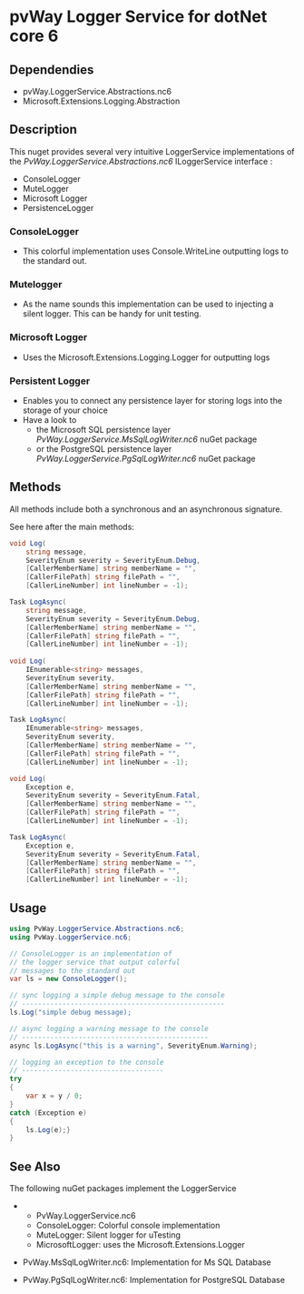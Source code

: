 # pvWay Logger Service for dotNet core 6

## Dependendies
* pvWay.LoggerService.Abstractions.nc6
* Microsoft.Extensions.Logging.Abstraction

## Description
This nuget provides several very intuitive LoggerService implementations of the *PvWay.LoggerService.Abstractions.nc6* ILoggerService interface :
* ConsoleLogger
* MuteLogger
* Microsoft Logger
* PersistenceLogger

### ConsoleLogger
* This colorful implementation uses Console.WriteLine outputting logs to the standard out.

### Mutelogger
* As the name sounds this implementation can be used to injecting a silent logger. This can be handy for unit testing.

### Microsoft Logger
* Uses the Microsoft.Extensions.Logging.Logger for outputting logs

### Persistent Logger
* Enables you to connect any persistence layer for storing logs into the storage of your choice
* Have a look to 
  * the Microsoft SQL persistence layer *PvWay.LoggerService.MsSqlLogWriter.nc6* nuGet package
  * or the PostgreSQL persistence layer *PvWay.LoggerService.PgSqlLogWriter.nc6* nuGet package

## Methods

All methods include both a synchronous and an asynchronous signature.

See here after the main methods:

``` csharp
void Log(
    string message,
    SeverityEnum severity = SeverityEnum.Debug,
    [CallerMemberName] string memberName = "",
    [CallerFilePath] string filePath = "",
    [CallerLineNumber] int lineNumber = -1);

Task LogAsync(
    string message,
    SeverityEnum severity = SeverityEnum.Debug,
    [CallerMemberName] string memberName = "",
    [CallerFilePath] string filePath = "",
    [CallerLineNumber] int lineNumber = -1);
        
void Log(
    IEnumerable<string> messages,
    SeverityEnum severity,
    [CallerMemberName] string memberName = "",
    [CallerFilePath] string filePath = "",
    [CallerLineNumber] int lineNumber = -1);

Task LogAsync(
    IEnumerable<string> messages,
    SeverityEnum severity,
    [CallerMemberName] string memberName = "",
    [CallerFilePath] string filePath = "",
    [CallerLineNumber] int lineNumber = -1);

void Log(
    Exception e,
    SeverityEnum severity = SeverityEnum.Fatal,
    [CallerMemberName] string memberName = "",
    [CallerFilePath] string filePath = "",
    [CallerLineNumber] int lineNumber = -1);

Task LogAsync(
    Exception e,
    SeverityEnum severity = SeverityEnum.Fatal,
    [CallerMemberName] string memberName = "",
    [CallerFilePath] string filePath = "",
    [CallerLineNumber] int lineNumber = -1);

```

## Usage

``` csharp
using PvWay.LoggerService.Abstractions.nc6;
using PvWay.LoggerService.nc6;

// ConsoleLogger is an implementation of 
// the logger service that output colorful
// messages to the standard out
var ls = new ConsoleLogger();

// sync logging a simple debug message to the console
// --------------------------------------------------
ls.Log("simple debug message);

// async logging a warning message to the console
// ----------------------------------------------
async ls.LogAsync("this is a warning", SeverityEnum.Warning);

// logging an exception to the console
// -----------------------------------
try 
{
    var x = y / 0;
}
catch (Exception e) 
{
    ls.Log(e);}
}
```

## See Also
The following nuGet packages implement the LoggerService

* * PvWay.LoggerService.nc6
  * ConsoleLogger: Colorful console implementation
  * MuteLogger: Silent logger for uTesting
  * MicrosoftLogger: uses the Microsoft.Extensions.Logger

* PvWay.MsSqlLogWriter.nc6: Implementation for Ms SQL Database

* PvWay.PgSqlLogWriter.nc6: Implementation for PostgreSQL Database
